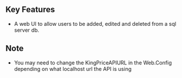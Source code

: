 ﻿## Key Features

* A web UI to allow users to be added, edited and deleted from a sql server db.

## Note

* You may need to change the KingPriceAPIURL in the Web.Config depending on what localhost url the API is using